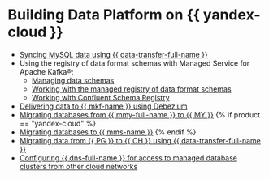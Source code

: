 # Building Data Platform on {{ yandex-cloud }}

* [Syncing MySQL data using {{ data-transfer-full-name }}](sync-mysql.md)
* Using the registry of data format schemas with Managed Service for Apache Kafka®:
   * [Managing data schemas](schema-registry-overview.md)
   * [Working with the managed registry of data format schemas](managed-schema-registry.md)
   * [Working with Confluent Schema Registry](confluent-schema-registry.md)
* [Delivering data to {{ mkf-name }} using Debezium](kafka-cdc.md)
* [Migrating databases from {{ mmy-full-name }} to {{ MY }}](mmy-to-mysql-migration.md)
{% if product == "yandex-cloud" %}
* [Migrating databases to {{ mms-name }}](mssql-data-migration.md)
{% endif %}
* [Migrating data from {{ PG }} to {{ CH }} using {{ data-transfer-full-name }}](rdbms-to-clickhouse.md)
* [Configuring {{ dns-full-name }} for access to managed database clusters from other cloud networks](mdb-dns-peering.md)
